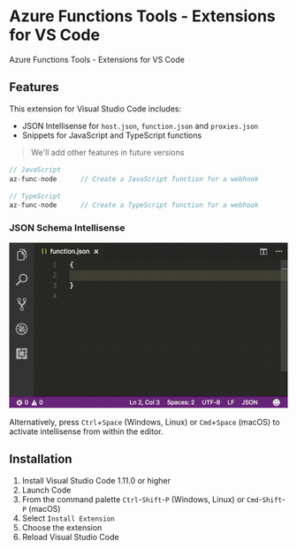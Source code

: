 # Azure Functions Tools - Extensions for VS Code
 Azure Functions Tools - Extensions for VS Code

## Features
This extension for Visual Studio Code includes:

- JSON Intellisense for `host.json`, `function.json` and `proxies.json`
- Snippets for JavaScript and TypeScript functions

> We'll add other features in future versions

```javascript
// JavaScript
az-func-node      // Create a JavaScript function for a webhook
```

```javascript
// TypeScript
az-func-node      // Create a TypeScript function for a webhook
```

### JSON Schema Intellisense
![JSON Schema](images/json-schema-function.gif)

Alternatively, press `Ctrl`+`Space` (Windows, Linux) or `Cmd`+`Space` (macOS) to activate intellisense from within the editor.

## Installation

1. Install Visual Studio Code 1.11.0 or higher
2. Launch Code
3. From the command palette `Ctrl`-`Shift`-`P` (Windows, Linux) or `Cmd`-`Shift`-`P` (macOS)
4. Select `Install Extension`
5. Choose the extension
6. Reload Visual Studio Code
